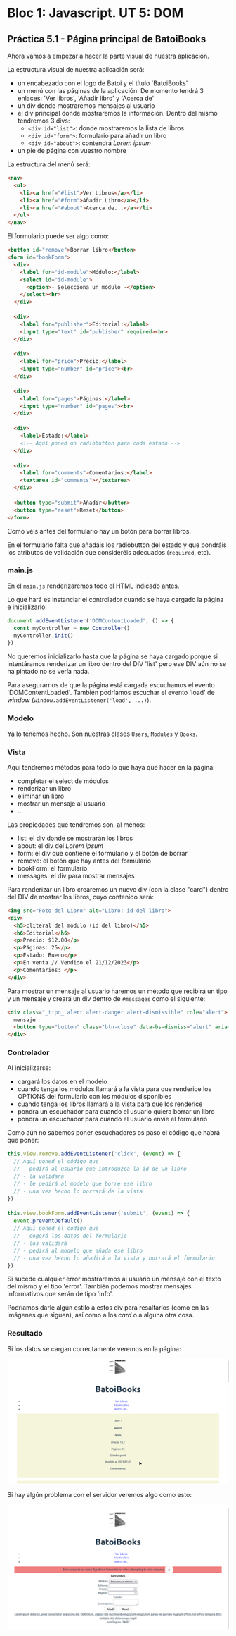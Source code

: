 # Bloc 1: Javascript. UT 5: DOM
## Práctica 5.1 - Página principal de BatoiBooks
Ahora vamos a empezar a hacer la parte visual de nuestra aplicación.

La estructura visual de nuestra aplicación será:
- un encabezado con el logo de Batoi y el título 'BatoiBooks'
- un menú con las páginas de la aplicación. De momento tendrá 3 enlaces: 'Ver libros', 'Añadir libro' y 'Acerca de'
- un div donde mostraremos mensajes al usuario
- el div principal donde mostraremos la información. Dentro del mismo tendremos 3 divs:
  - `<div id="list">`: donde mostraremos la lista de libros
  - `<div id="form">`: formulario para añadir un libro
  - `<div id="about">`: contendrá _Lorem ipsum_
- un pie de página con vuestro nombre

La estructura del menú será:
```html
<nav>
  <ul>
    <li><a href="#list">Ver Libros</a></li>
    <li><a href="#form">Añadir Libro</a></li>
    <li><a href="#about">Acerca de...</a></li>
  </ul>
</nav>
```

El formulario puede ser algo como:
```html
<button id="remove">Borrar libro</button>
<form id="bookForm">
  <div>
    <label for="id-module">Módulo:</label>
    <select id="id-module">
      <option>- Selecciona un módulo -</option>
    </select><br>
  </div>

  <div>
    <label for="publisher">Editorial:</label>
    <input type="text" id="publisher" required><br>
  </div>

  <div>
    <label for="price">Precio:</label>
    <input type="number" id="price"><br>
  </div>

  <div>
    <label for="pages">Páginas:</label>
    <input type="number" id="pages"><br>
  </div>

  <div>
    <label>Estado:</label>
    <!-- Aquí poned un radiobutton para cada estado -->
  </div>

  <div>
    <label for="comments">Comentarios:</label>
    <textarea id="comments"></textarea>
  </div>

  <button type="submit">Añadir</button>
  <button type="reset">Reset</button>
</form>
```

Como véis antes del formulario hay un botón para borrar libros. 

En el formulario falta que añadáis los radiobutton del estado y que pondráis los atributos de validación que consideréis adecuados (`required`, etc).

### main.js
En el `main.js` renderizaremos todo el HTML indicado antes.

Lo que hará es instanciar el controlador cuando se haya cargado la página e inicializarlo:
```javascript
document.addEventListener('DOMContentLoaded', () => {
  const myController = new Controller()
  myController.init()
})
```

No queremos inicializarlo hasta que la página se haya cargado porque si intentáramos renderizar un libro dentro del DIV 'list' pero ese DIV aún no se ha pintado no se vería nada.

Para asegurarnos de que la página está cargada escuchamos el evento 'DOMContentLoaded'. También podríamos escuchar el evento 'load' de _window_ (`window.addEventListener('load', ...)`).

### Modelo
Ya lo tenemos hecho. Son nuestras clases `Users`, `Modules` y `Books`.

### Vista
Aquí tendremos métodos para todo lo que haya que hacer en la página:
- completar el select de módulos
- renderizar un libro
- eliminar un libro
- mostrar un mensaje al usuario
- ...

Las propiedades que tendremos son, al menos:
- list: el div donde se mostrarán los libros
- about: el div del _Lorem ipsum_
- form: el div que contiene el formulario y el botón de borrar
- remove: el botón que hay antes del formulario
- bookForm: el formulario
- messages: el div para mostrar mensajes

Para renderizar un libro crearemos un nuevo div (con la clase "card") dentro del DIV de mostrar los libros, cuyo contenido será:
```html
<img src="Foto del Libro" alt="Libro: id del libro">
<div>
  <h5>cliteral del módulo (id del libro)</h5>
  <h6>Editorial</h6>
  <p>Precio: $12.00</p>
  <p>Páginas: 25</p>
  <p>Estado: Bueno</p>
  <p>En venta // Vendido el 21/12/2023</p>
  <p>Comentarios: </p>
</div>
```

Para mostrar un mensaje al usuario haremos un método que recibirá un tipo y un mensaje y creará un div dentro de `#messages` como el siguiente:
```html
<div class="_tipo_ alert alert-danger alert-dismissible" role="alert">
  mensaje
  <button type="button" class="btn-close" data-bs-dismiss="alert" aria-label="Close" onclick="this.parentElement.remove()">x</button>
</div>
```

### Controlador
Al inicializarse:
- cargará los datos en el modelo
- cuando tenga los módulos llamará a la vista para que renderice los OPTIONS del formulario con los módulos disponibles
- cuando tenga los libros llamará a la vista para que los renderice
- pondrá un escuchador para cuando el usuario quiera borrar un libro
- pondrá un escuchador para cuando el usuario envíe el formulario

Como aún no sabemos poner escuchadores os paso el código que habrá que poner:
```javascript
this.view.remove.addEventListener('click', (event) => {
  // Aquí poned el código que
  // - pedirá al usuario que introduzca la id de un libro
  // - la validará
  // - le pedirá al modelo que borre ese libro
  // - una vez hecho lo borrará de la vista
})

this.view.bookForm.addEventListener('submit', (event) => {
  event.preventDefault()
  // Aquí poned el código que
  // - cogerá los datos del formulario
  // - los validará
  // - pedirá al modelo que añada ese libro
  // - una vez hecho lo añadirá a la vista y borrará el formulario
})
```

Si sucede cualquier error mostraremos al usuario un mensaje con el texto del mismo y el tipo 'error'. También podemos mostrar mensajes informativos que serán de tipo 'info'.

Podríamos darle algún estilo a estos div para resaltarlos (como en las imágenes que siguen), así como a los _card_ o a alguna otra cosa.

### Resultado
Si los datos se cargan correctamente veremos en la página:

![Ver libros](img/mostrarLibros.png)

Si hay algún problema con el servidor veremos algo como esto:

![Error server](img/errorRed.png)

